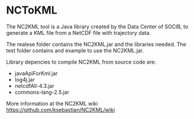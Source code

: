NCToKML
=======

The NC2KML tool is a Java library created by the Data Center of SOCIB, to generate a KML file from a NetCDF file with trajectory data.

The realese folder contains the NC2KML.jar and the libraries needed. The test folder contains and example to use the NC2KML.jar.

Library depencies to compile NC2KML from source code are:
* javaApiForKml.jar
* log4j.jar
* netcdfAll-4.3.jar
* commons-lang-2.5.jar

More information at the NC2KML wiki https://github.com/ksebastian/NC2KML/wiki
